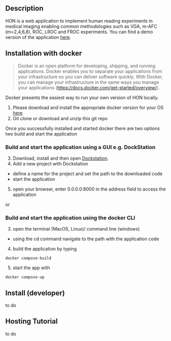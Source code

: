 ## Description
HON is a web application to implement human reading experiments in medical imaging enabling common methodologies such as VGA, m-AFC (m=2,4,6,8), ROC, LROC and FROC experiments. You can find a demo version of the application <a href="http://hon-demo.herokuapp.com/studies/overview">here</a>.
## Installation with docker
> Docker is an open platform for developing, shipping, and running applications. Docker enables you to separate your applications from your infrastructure so you can deliver software quickly. With Docker, you can manage your infrastructure in the same ways you manage your applications (https://docs.docker.com/get-started/overview/).

Docker presents the easiest way to run your own version of HON locally. 
1. Please download and install the appropriate docker version for your OS <a href="https://docs.docker.com/get-docker">here</a>
2. Git clone or download and unzip this git repo

Once you successfully installed and started docker there are two options two build and start the application
### Build and start the application using a GUI e.g. DockStation
3. Download, install and then open <a href="https://dockstation.io/">Dockstation</a>.
4. Add a new project with Dockstation
- define a name for the project and set the path to the downloaded code
- start the application 
5. open your browser, enter 0.0.0.0:8000 in the address field to access the application

or

### Build and start the application using the docker CLI  
3. open the terminal (MacOS, Linux)/ command line (windows)
- using the cd command navigate to the path with the application code 
4. build the application by typing 
```
docker compose-build
```
5. start the app with 
```
docker compose-up
```

## Install (developer)
to do

## Hosting Tutorial
to do

